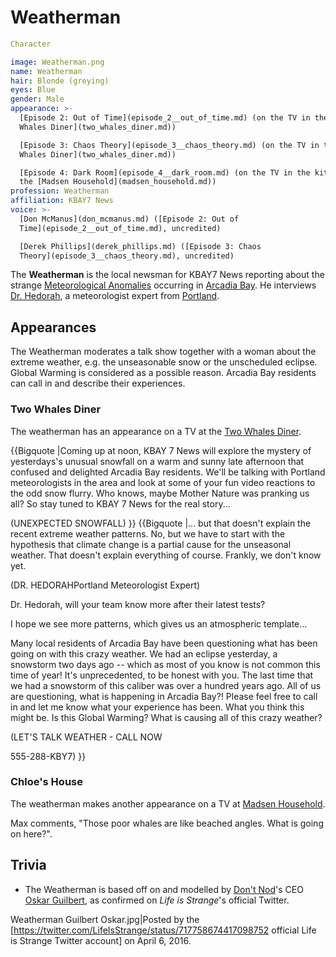 #  Weatherman 

```yaml
Character

image: Weatherman.png
name: Weatherman
hair: Blonde (greying)
eyes: Blue
gender: Male
appearance: >-
  [Episode 2: Out of Time](episode_2__out_of_time.md) (on the TV in the [Two
  Whales Diner](two_whales_diner.md))

  [Episode 3: Chaos Theory](episode_3__chaos_theory.md) (on the TV in the [Two
  Whales Diner](two_whales_diner.md))

  [Episode 4: Dark Room](episode_4__dark_room.md) (on the TV in the kitchen of
  the [Madsen Household](madsen_household.md))
profession: Weatherman
affiliation: KBAY7 News
voice: >-
  [Don McManus](don_mcmanus.md) ([Episode 2: Out of
  Time](episode_2__out_of_time.md), uncredited)

  [Derek Phillips](derek_phillips.md) ([Episode 3: Chaos
  Theory](episode_3__chaos_theory.md), uncredited)
```

The **Weatherman** is the local newsman for KBAY7 News reporting about the strange [Meteorological Anomalies](weather_anomalies.md) occurring in [Arcadia Bay](arcadia_bay.md). He interviews [Dr. Hedorah](dr__hedorah.md), a meteorologist expert from [Portland](portland.md).

##  Appearances 
The Weatherman moderates a talk show together with a woman about the extreme weather, e.g. the unseasonable snow or the unscheduled eclipse. Global Warming is considered as a possible reason. Arcadia Bay residents can call in and describe their experiences.

###  Two Whales Diner 
The weatherman has an appearance on a TV at the [Two Whales Diner](two_whales_diner.md).

{{Bigquote
|Coming up at noon, KBAY 7 News will explore the mystery of yesterdays's unusual snowfall on a warm and sunny late afternoon that confused and delighted Arcadia Bay residents. We'll be talking with Portland meteorologists in the area and look at some of your fun video reactions to the odd snow flurry. Who knows, maybe Mother Nature was pranking us all? So stay tuned to KBAY 7 News for the real story...

(UNEXPECTED SNOWFALL)
}}
{{Bigquote
|... but that doesn't explain the recent extreme weather patterns. No, but we have to start with the hypothesis that climate change is a partial cause for the unseasonal weather. That doesn't explain everything of course. Frankly, we don't know yet.

(DR. HEDORAHPortland Meteorologist Expert)

Dr. Hedorah, will your team know more after their latest tests?

I hope we see more patterns, which gives us an atmospheric template...

Many local residents of Arcadia Bay have been questioning what has been going on with this crazy weather. We had an eclipse yesterday, a snowstorm two days ago -- which as most of you know is not common this time of year! It's unprecedented, to be honest with you. The last time that we had a snowstorm of this caliber was over a hundred years ago. All of us are questioning, what is happening in Arcadia Bay?! Please feel free to call in and let me know what your experience has been. What you think this might be. Is this Global Warming? What is causing all of this crazy weather?

(LET'S TALK WEATHER - CALL NOW

555-288-KBY7)
}}

###  Chloe's House 
The weatherman makes another appearance on a TV at [Madsen Household](chloe_s_house.md).

Max comments, "Those poor whales are like beached angles. What is going on here?".

##  Trivia 
* The Weatherman is based off on and modelled by [Don't Nod](dontnod_entertainment.md)'s CEO [Oskar Guilbert](oskar_guilbert.md), as confirmed on *Life is Strange*'s official Twitter.

Weatherman Guilbert Oskar.jpg|Posted by the [https://twitter.com/LifeIsStrange/status/717758674417098752 official Life is Strange Twitter account] on April 6, 2016.


